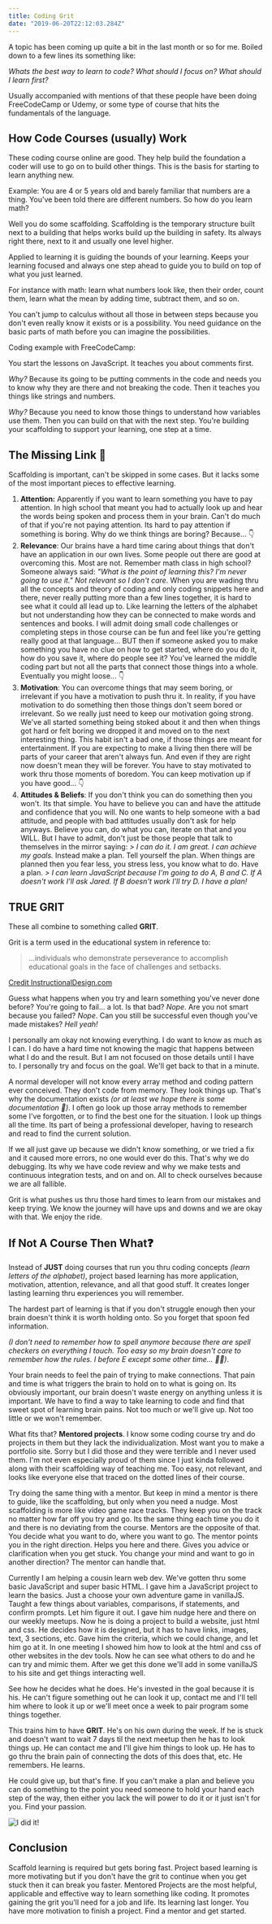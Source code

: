 ```yaml
---
title: Coding Grit
date: "2019-06-20T22:12:03.284Z"
---
```


A topic has been coming up quite a bit in the last month or so for me. Boiled down to a few lines its something like:

_Whats the best way to learn to code? What should I focus on? What should I learn first?_

Usually accompanied with mentions of that these people have been doing FreeCodeCamp or Udemy, or some type of course that hits the fundamentals of the language.

## How Code Courses (usually) Work

These coding course online are good. They help build the foundation a coder will use to go on to build other things. This is the basis for starting to learn anything new.

Example: You are 4 or 5 years old and barely familiar that numbers are a thing. You've been told there are different numbers. So how do you learn math? 

Well you do some scaffolding. Scaffolding is the temporary structure built next to a building that helps works build up the building in safety. Its always right there, next to it and usually one level higher.

Applied to learning it is guiding the bounds of your learning. Keeps your learning focused and always one step ahead to guide you to build on top of what you just learned.

For instance with math: learn what numbers look like, then their order, count them, learn what the mean by adding time, subtract them, and so on.

You can't jump to calculus without all those in between steps because you don't even really know it exists or is a possibility. You need guidance on the basic parts of math before you can imagine the possibilities.

Coding example with FreeCodeCamp: 

You start the lessons on JavaScript. It teaches you about comments first.

*Why?* Because its going to be putting comments in the code and needs you to know why they are there and not breaking the code. Then it teaches you things like strings and numbers.

*Why?* Because you need to know those things to understand how variables use them. Then you can build on that with the next step. You're building your scaffolding to support your learning, one step at a time.

## The Missing Link 🔗

Scaffolding is important, can't be skipped in some cases. But it lacks some of the most important pieces to effective learning.

1. **Attention:** Apparently if you want to learn something you have to pay attention. In high school that meant you had to actually look up and hear the words being spoken and process them in your brain. Can't do much of that if you're not paying attention.
Its hard to pay attention if something is boring. Why do we think things are boring? Because... 👇
2. **Relevance**: Our brains have a hard time caring about things that don't have an application in our own lives. Some people out there are good at overcoming this. Most are not.
Remember math class in high school? Someone always said: *"What is the point of learning this? I'm never going to use it." Not relevant so I don't care.*
When you are wading thru all the concepts and theory of coding and only coding snippets here and there, never really putting more than a few lines together, it is hard to see what it could all lead up to. Like learning the letters of the alphabet but not understanding how they can be connected to make words and sentences and books.
I will admit doing small code challenges or completing steps in those course can be fun and feel like you're getting really good at that language... BUT then if someone asked you to make something you have no clue on how to get started, where do you do it, how do you save it, where do people see it? You've learned the middle coding part but not all the parts that connect those things into a whole. Eventually you might loose... 👇
3. **Motivation**: You can overcome things that may seem boring, or irrelevant if you have a motivation to push thru it. In reality, if you have motivation to do something then those things don't seem bored or irrelevant. So we really just need to keep our motivation going strong.
We've all started something being stoked about it and then when things got hard or felt boring we dropped it and moved on to the next interesting thing. This habit isn't a bad one, if those things are meant for entertainment. If you are expecting to make a living then there will be parts of your career that aren't always fun. And even if they are right now doesn't mean they will be forever. You have to stay motivated to work thru those moments of boredom.
You can keep motivation up if you have good... 👇
4. **Attitudes & Beliefs**: If you don't think you can do something then you won't. Its that simple. You have to believe you can and have the attitude and confidence that you will. No one wants to help someone with a bad attitude, and people with bad attitudes usually don't ask for help anyways. Believe you can, do what you can, iterate on that and you WILL.
But I have to admit, don't just be those people that talk to themselves in the mirror saying:
*> I can do it. I am great. I can achieve my goals.*
Instead make a plan. Tell yourself the plan. When things are planned then you fear less, you stress less, you know what to do. Have a plan.
*> I can learn JavaScript because I'm going to do A, B and C. If A doesn't work I'll ask Jared. If B doesn't work I'll try D. I have a plan!*

## TRUE GRIT

These all combine to something called **GRIT**.

Grit is a term used in the educational system in reference to: 

> ...individuals who demonstrate perseverance to accomplish educational goals in the face of challenges and setbacks.

[Credit InstructionalDesign.com]([http://www.instructionaldesign.org/concepts/grit/](http://www.instructionaldesign.org/concepts/grit/))

Guess what happens when you try and learn something you've never done before? You're going to fail... a lot. Is that bad? *Nope*. Are you not smart because you failed? *Nope*. Can you still be successful even though you've made mistakes? *Hell yeah!*

I personally am okay not knowing everything. I do want to know as much as I can. I do have a hard time not knowing the magic that happens between what I do and the result. But I am not focused on those details until I have to. I personally try and focus on the goal. We'll get back to that in a minute.

A normal developer will not know every array method and coding pattern ever conceived. They don't code from memory. They look things up. That's why the documentation exists *(or at least we hope there is some documentation 🤞)*. I often go look up those array methods to remember some I've forgotten, or to find the best one for the situation. I look up things all the time. Its part of being a professional developer, having to research and read to find the current solution.

If we all just gave up because we didn't know something, or we tried a fix and it caused more errors, no one would ever do this. That's why we do debugging. Its why we have code review and why we make tests and continuous integration tests, and on and on. All to check ourselves because we are all fallible.

Grit is what pushes us thru those hard times to learn from our mistakes and keep trying. We know the journey will have ups and downs and we are okay with that. We enjoy the ride.

## If Not A Course Then What❓

Instead of **JUST** doing courses that run you thru coding concepts *(learn letters of the alphabet)*, project based learning has more application, motivation, attention, relevance, and all that good stuff. It creates longer lasting learning thru experiences you will remember. 

The hardest part of learning is that if you don't struggle enough then your brain doesn't think it is worth holding onto. So you forget that spoon fed information.

*(I don't need to remember how to spell anymore because there are spell checkers on everything I touch. Too easy so my brain doesn't care to remember how the rules. I before E except some other time... 🤷‍♂️)*.

Your brain needs to feel the pain of trying to make connections. That pain and time is what triggers the brain to hold on to what is going on. Its obviously important, our brain doesn't waste energy on anything unless it is important. We have to find a way to take learning to code and find that sweet spot of learning brain pains. Not too much or we'll give up. Not too little or we won't remember.

What fits that? **Mentored projects**. I know some coding course try and do projects in them but they lack the individualization. Most want you to make a portfolio site. Sorry but I did those and they were terrible and I never used them. I'm not even especially proud of them since I just kinda followed along with their scaffolding way of teaching me. Too easy, not relevant, and looks like everyone else that traced on the dotted lines of their course.

Try doing the same thing with a mentor. But keep in mind a mentor is there to guide, like the scaffolding, but only when you need a nudge. Most scaffolding is more like video game race tracks. They keep you on the track no matter how far off you try and go. Its the same thing each time you do it and there is no deviating from the course. Mentors are the opposite of that. You decide what you want to do, where you want to go. The mentor points you in the right direction. Helps you here and there. Gives you advice or clarification when you get stuck. You change your mind and want to go in another direction? The mentor can handle that.

Currently I am helping a cousin learn web dev. We've gotten thru some basic JavaScript and super basic HTML. I gave him a JavaScript project to learn the basics. Just a choose your own adventure game in vanillaJS. Taught a few things about variables, comparisons, if statements, and confirm prompts. Let him figure it out. I gave him nudge here and there on our weekly meetups. Now he is doing a project to build a website, just html and css. He decides how it is designed, but it has to have links, images, text, 3 sections, etc. Gave him the criteria, which we could change, and let him go at it. In one meeting I showed him how to look at the html and css of other websites in the dev tools. Now he can see what others to do and he can try and mimic them. After we get this done we'll add in some vanillaJS to his site and get things interacting well.

See how he decides what he does. He's invested in the goal because it is his. He can't figure something out he can look it up, contact me and I'll tell him where to look it up or we'll meet once a week to pair program some things together.

This trains him to have **GRIT**. He's on his own during the week. If he is stuck and doesn't want to wait 7 days til the next meetup then he has to look things up. He can contact me and I'll give him things to look up. He has to go thru the brain pain of connecting the dots of this does that, etc. He remembers. He learns.

He could give up, but that's fine. If you can't make a plan and believe you can do something to the point you need someone to hold your hand each step of the way, then either you lack the will power to do it or it just isn't for you. Find your passion.

![I did it!](./TheMoreYouKnow.gif)

## Conclusion

Scaffold learning is required but gets boring fast. Project based learning is more motivating but if you don't have the grit to continue when you get stuck then it can break you faster. Mentored Projects are the most helpful, applicable and effective way to learn something like coding. It promotes gaining the grit you'll need for a job and life. Its learning last longer. You have more motivation to finish a project. Find a mentor and get started.
